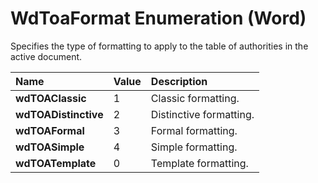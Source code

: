 
# WdToaFormat Enumeration (Word)

Specifies the type of formatting to apply to the table of authorities in the active document.



|**Name**|**Value**|**Description**|
|:-----|:-----|:-----|
| **wdTOAClassic**|1|Classic formatting.|
| **wdTOADistinctive**|2|Distinctive formatting.|
| **wdTOAFormal**|3|Formal formatting.|
| **wdTOASimple**|4|Simple formatting.|
| **wdTOATemplate**|0|Template formatting.|
